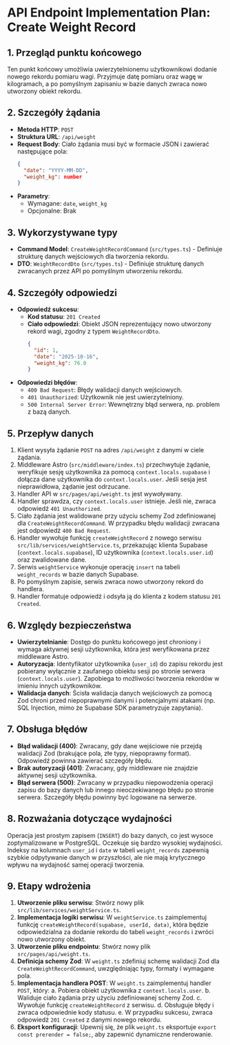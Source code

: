 # API Endpoint Implementation Plan: Create Weight Record

## 1. Przegląd punktu końcowego
Ten punkt końcowy umożliwia uwierzytelnionemu użytkownikowi dodanie nowego rekordu pomiaru wagi. Przyjmuje datę pomiaru oraz wagę w kilogramach, a po pomyślnym zapisaniu w bazie danych zwraca nowo utworzony obiekt rekordu.

## 2. Szczegóły żądania
-   **Metoda HTTP**: `POST`
-   **Struktura URL**: `/api/weight`
-   **Request Body**: Ciało żądania musi być w formacie JSON i zawierać następujące pola:
    ```json
    {
      "date": "YYYY-MM-DD",
      "weight_kg": number
    }
    ```
-   **Parametry**:
    -   Wymagane: `date`, `weight_kg`
    -   Opcjonalne: Brak

## 3. Wykorzystywane typy
-   **Command Model**: `CreateWeightRecordCommand` (`src/types.ts`) - Definiuje strukturę danych wejściowych dla tworzenia rekordu.
-   **DTO**: `WeightRecordDto` (`src/types.ts`) - Definiuje strukturę danych zwracanych przez API po pomyślnym utworzeniu rekordu.

## 4. Szczegóły odpowiedzi
-   **Odpowiedź sukcesu**:
    -   **Kod statusu**: `201 Created`
    -   **Ciało odpowiedzi**: Obiekt JSON reprezentujący nowo utworzony rekord wagi, zgodny z typem `WeightRecordDto`.
        ```json
        {
          "id": 1,
          "date": "2025-10-16",
          "weight_kg": 76.0
        }
        ```
-   **Odpowiedzi błędów**:
    -   `400 Bad Request`: Błędy walidacji danych wejściowych.
    -   `401 Unauthorized`: Użytkownik nie jest uwierzytelniony.
    -   `500 Internal Server Error`: Wewnętrzny błąd serwera, np. problem z bazą danych.

## 5. Przepływ danych
1.  Klient wysyła żądanie `POST` na adres `/api/weight` z danymi w ciele żądania.
2.  Middleware Astro (`src/middleware/index.ts`) przechwytuje żądanie, weryfikuje sesję użytkownika za pomocą `context.locals.supabase` i dołącza dane użytkownika do `context.locals.user`. Jeśli sesja jest nieprawidłowa, żądanie jest odrzucane.
3.  Handler API w `src/pages/api/weight.ts` jest wywoływany.
4.  Handler sprawdza, czy `context.locals.user` istnieje. Jeśli nie, zwraca odpowiedź `401 Unauthorized`.
5.  Ciało żądania jest walidowane przy użyciu schemy Zod zdefiniowanej dla `CreateWeightRecordCommand`. W przypadku błędu walidacji zwracana jest odpowiedź `400 Bad Request`.
6.  Handler wywołuje funkcję `createWeightRecord` z nowego serwisu `src/lib/services/weightService.ts`, przekazując klienta Supabase (`context.locals.supabase`), ID użytkownika (`context.locals.user.id`) oraz zwalidowane dane.
7.  Serwis `weightService` wykonuje operację `insert` na tabeli `weight_records` w bazie danych Supabase.
8.  Po pomyślnym zapisie, serwis zwraca nowo utworzony rekord do handlera.
9.  Handler formatuje odpowiedź i odsyła ją do klienta z kodem statusu `201 Created`.

## 6. Względy bezpieczeństwa
-   **Uwierzytelnianie**: Dostęp do punktu końcowego jest chroniony i wymaga aktywnej sesji użytkownika, która jest weryfikowana przez middleware Astro.
-   **Autoryzacja**: Identyfikator użytkownika (`user_id`) do zapisu rekordu jest pobierany wyłącznie z zaufanego obiektu sesji po stronie serwera (`context.locals.user`). Zapobiega to możliwości tworzenia rekordów w imieniu innych użytkowników.
-   **Walidacja danych**: Ścisła walidacja danych wejściowych za pomocą Zod chroni przed niepoprawnymi danymi i potencjalnymi atakami (np. SQL Injection, mimo że Supabase SDK parametryzuje zapytania).

## 7. Obsługa błędów
-   **Błąd walidacji (400)**: Zwracany, gdy dane wejściowe nie przejdą walidacji Zod (brakujące pola, złe typy, niepoprawny format). Odpowiedź powinna zawierać szczegóły błędu.
-   **Brak autoryzacji (401)**: Zwracany, gdy middleware nie znajdzie aktywnej sesji użytkownika.
-   **Błąd serwera (500)**: Zwracany w przypadku niepowodzenia operacji zapisu do bazy danych lub innego nieoczekiwanego błędu po stronie serwera. Szczegóły błędu powinny być logowane na serwerze.

## 8. Rozważania dotyczące wydajności
Operacja jest prostym zapisem (`INSERT`) do bazy danych, co jest wysoce zoptymalizowane w PostgreSQL. Oczekuje się bardzo wysokiej wydajności. Indeksy na kolumnach `user_id` i `date` w tabeli `weight_records` zapewnią szybkie odpytywanie danych w przyszłości, ale nie mają krytycznego wpływu na wydajność samej operacji tworzenia.

## 9. Etapy wdrożenia
1.  **Utworzenie pliku serwisu**: Stwórz nowy plik `src/lib/services/weightService.ts`.
2.  **Implementacja logiki serwisu**: W `weightService.ts` zaimplementuj funkcję `createWeightRecord(supabase, userId, data)`, która będzie odpowiedzialna za dodanie rekordu do tabeli `weight_records` i zwróci nowo utworzony obiekt.
3.  **Utworzenie pliku endpointu**: Stwórz nowy plik `src/pages/api/weight.ts`.
4.  **Definicja schemy Zod**: W `weight.ts` zdefiniuj schemę walidacji Zod dla `CreateWeightRecordCommand`, uwzględniając typy, formaty i wymagane pola.
5.  **Implementacja handlera POST**: W `weight.ts` zaimplementuj handler `POST`, który:
    a.  Pobiera obiekt użytkownika z `context.locals.user`.
    b.  Waliduje ciało żądania przy użyciu zdefiniowanej schemy Zod.
    c.  Wywołuje funkcję `createWeightRecord` z serwisu.
    d.  Obsługuje błędy i zwraca odpowiednie kody statusu.
    e.  W przypadku sukcesu, zwraca odpowiedź `201 Created` z danymi nowego rekordu.
6.  **Eksport konfiguracji**: Upewnij się, że plik `weight.ts` eksportuje `export const prerender = false;`, aby zapewnić dynamiczne renderowanie.
